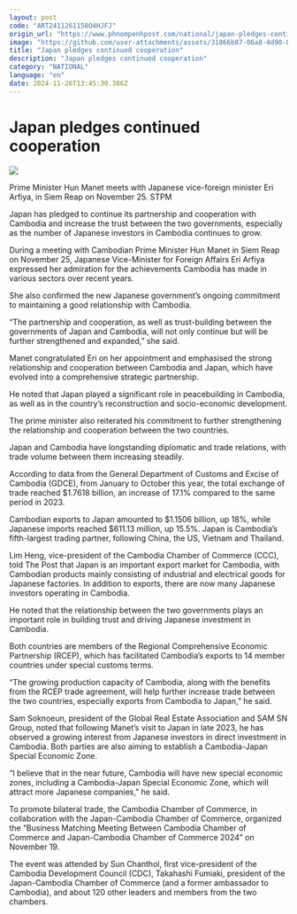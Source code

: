 ```yaml
---
layout: post
code: "ART2411261158O4HJFJ"
origin_url: "https://www.phnompenhpost.com/national/japan-pledges-continued-cooperation"
image: "https://github.com/user-attachments/assets/31866b87-06a8-4d90-82a8-793fcf4e430f"
title: "Japan pledges continued cooperation"
description: "​​Japan pledges continued cooperation​"
category: "NATIONAL"
language: "en"
date: 2024-11-26T13:45:30.386Z
---
```


# Japan pledges continued cooperation

![](https://github.com/user-attachments/assets/442e8101-8eba-4e5a-ad47-0d6457167c94)

Prime Minister Hun Manet meets with Japanese vice-foreign minister Eri Arfiya, in Siem Reap on November 25. STPM

Japan has pledged to continue its partnership and cooperation with Cambodia and increase the trust between the two governments, especially as the number of Japanese investors in Cambodia continues to grow.

During a meeting with Cambodian Prime Minister Hun Manet in Siem Reap on November 25, Japanese Vice-Minister for Foreign Affairs Eri Arfiya expressed her admiration for the achievements Cambodia has made in various sectors over recent years.

She also confirmed the new Japanese government’s ongoing commitment to maintaining a good relationship with Cambodia.

“The partnership and cooperation, as well as trust-building between the governments of Japan and Cambodia, will not only continue but will be further strengthened and expanded,” she said.

Manet congratulated Eri on her appointment and emphasised the strong relationship and cooperation between Cambodia and Japan, which have evolved into a comprehensive strategic partnership. 

He noted that Japan played a significant role in peacebuilding in Cambodia, as well as in the country’s reconstruction and socio-economic development.

The prime minister also reiterated his commitment to further strengthening the relationship and cooperation between the two countries.

Japan and Cambodia have longstanding diplomatic and trade relations, with trade volume between them increasing steadily.

According to data from the General Department of Customs and Excise of Cambodia (GDCE), from January to October this year, the total exchange of trade reached $1.7618 billion, an increase of 17.1% compared to the same period in 2023. 

Cambodian exports to Japan amounted to $1.1506 billion, up 18%, while Japanese imports reached $611.13 million, up 15.5%. Japan is Cambodia’s fifth-largest trading partner, following China, the US, Vietnam and Thailand.

Lim Heng, vice-president of the Cambodia Chamber of Commerce (CCC), told The Post that Japan is an important export market for Cambodia, with Cambodian products mainly consisting of industrial and electrical goods for Japanese factories. In addition to exports, there are now many Japanese investors operating in Cambodia.

He noted that the relationship between the two governments plays an important role in building trust and driving Japanese investment in Cambodia. 

Both countries are members of the Regional Comprehensive Economic Partnership (RCEP), which has facilitated Cambodia’s exports to 14 member countries under special customs terms.

“The growing production capacity of Cambodia, along with the benefits from the RCEP trade agreement, will help further increase trade between the two countries, especially exports from Cambodia to Japan,” he said.

Sam Soknoeun, president of the Global Real Estate Association and SAM SN Group, noted that following Manet’s visit to Japan in late 2023, he has observed a growing interest from Japanese investors in direct investment in Cambodia. Both parties are also aiming to establish a Cambodia-Japan Special Economic Zone.

“I believe that in the near future, Cambodia will have new special economic zones, including a Cambodia-Japan Special Economic Zone, which will attract more Japanese companies,” he said.

To promote bilateral trade, the Cambodia Chamber of Commerce, in collaboration with the Japan-Cambodia Chamber of Commerce, organized the “Business Matching Meeting Between Cambodia Chamber of Commerce and Japan-Cambodia Chamber of Commerce 2024” on November 19. 

The event was attended by Sun Chanthol, first vice-president of the Cambodia Development Council (CDC), Takahashi Fumiaki, president of the Japan-Cambodia Chamber of Commerce (and a former ambassador to Cambodia), and about 120 other leaders and members from the two chambers.